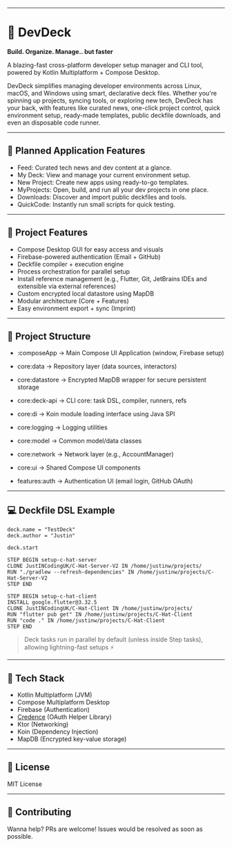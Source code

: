 
---

# 🚀 DevDeck

**Build. Organize. Manage.. but faster**

A blazing-fast cross-platform developer setup manager and CLI tool, powered by Kotlin Multiplatform + Compose Desktop.

DevDeck simplifies managing developer environments across Linux, macOS, and Windows using smart, declarative deck files. Whether you're spinning up projects, syncing tools, or exploring new tech, DevDeck has your back, with features like curated news, one-click project control, quick environment setup, ready-made templates, public deckfile downloads, and even an disposable code runner.

---

## 📃 Planned Application Features
* Feed: Curated tech news and dev content at a glance.
* My Deck: View and manage your current environment setup.
* New Project: Create new apps using ready-to-go templates.
* MyProjects: Open, build, and run all your dev projects in one place.
* Downloads: Discover and import public deckfiles and tools.
* QuickCode: Instantly run small scripts for quick testing.

---

## 🌟 Project Features

* Compose Desktop GUI for easy access and visuals
* Firebase-powered authentication (Email + GitHub)
* Deckfile compiler + execution engine
* Process orchestration for parallel setup
* Install reference management (e.g., Flutter, Git, JetBrains IDEs and extensible via external references)
* Custom encrypted local datastore using MapDB
* Modular architecture (Core + Features)
* Easy environment export + sync (Imprint)

---

## 🧠 Project Structure

* :composeApp -> Main Compose UI Application (window, Firebase setup)

* core:data -> Repository layer (data sources, interactors)
* core:datastore -> Encrypted MapDB wrapper for secure persistent storage
* core:deck-api -> CLI core: task DSL, compiler, runners, refs
* core:di -> Koin module loading interface using Java SPI
* core:logging -> Logging utilities
* core:model -> Common model/data classes
* core:network -> Network layer (e.g., AccountManager)
* core:ui -> Shared Compose UI components

* features:auth -> Authentication UI (email login, GitHub OAuth)

---

## 💻 Deckfile DSL Example
```
deck.name = "TestDeck"
deck.author = "Justin"

deck.start

STEP BEGIN setup-c-hat-server
CLONE JustINCodingUK/C-Hat-Server-V2 IN /home/justinw/projects/
RUN "./gradlew --refresh-dependencies" IN /home/justinw/projects/C-Hat-Server-V2
STEP END

STEP BEGIN setup-c-hat-client
INSTALL google.flutter@3.32.5
CLONE JustINCodingUK/C-Hat-Client IN /home/justinw/projects/
RUN "flutter pub get" IN /home/justinw/projects/C-Hat-Client
RUN "code ." IN /home/justinw/projects/C-Hat-Client
STEP END
```

> Deck tasks run in parallel by default (unless inside Step tasks), allowing lightning-fast setups ⚡

---

## 🧪 Tech Stack

* Kotlin Multiplatform (JVM)
* Compose Multiplatform Desktop
* Firebase (Authentication)
* [Credence](https://github.com/JustINCodingUK/Credence) (OAuth Helper Library)
* Ktor (Networking)
* Koin (Dependency Injection)
* MapDB (Encrypted key-value storage)

---


## 📝 License

MIT License

---

## 🤝 Contributing

Wanna help? PRs are welcome!
Issues would be resolved as soon as possible.